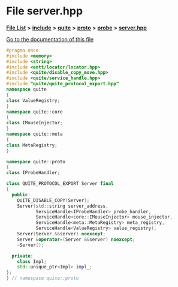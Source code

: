 

# File server.hpp

[**File List**](files.md) **>** [**include**](dir_5926395dd2a1a1e5a7c03e8f9928f69e.md) **>** [**quite**](dir_69811da4b5ffa6c48780c3c2aaa473c8.md) **>** [**proto**](dir_e84ba8046b88057ef61cdc53860835dc.md) **>** [**probe**](dir_b0223a4951d67b698dfb269e1d467abc.md) **>** [**server.hpp**](protocol_2include_2quite_2proto_2probe_2server_8hpp.md)

[Go to the documentation of this file](protocol_2include_2quite_2proto_2probe_2server_8hpp.md)


```C++
#pragma once
#include <memory>
#include <string>
#include <entt/locator/locator.hpp>
#include <quite/disable_copy_move.hpp>
#include <quite/service_handle.hpp>
#include "quite/quite_protocol_export.hpp"
namespace quite
{
class ValueRegistry;
}
namespace quite::core
{
class IMouseInjector;
}
namespace quite::meta
{
class MetaRegistry;
}

namespace quite::proto
{
class IProbeHandler;

class QUITE_PROTOCOL_EXPORT Server final
{
  public:
    QUITE_DISABLE_COPY(Server);
    Server(std::string server_address,
           ServiceHandle<IProbeHandler> probe_handler,
           ServiceHandle<core::IMouseInjector> mouse_injector,
           ServiceHandle<meta::MetaRegistry> meta_registry,
           ServiceHandle<ValueRegistry> value_registry);
    Server(Server &&server) noexcept;
    Server &operator=(Server &&server) noexcept;
    ~Server();

  private:
    class Impl;
    std::unique_ptr<Impl> impl_;
};
} // namespace quite::proto
```


